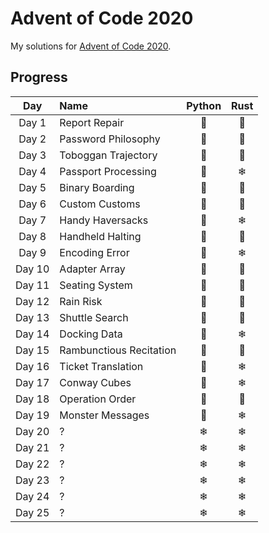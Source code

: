 # Advent of Code 2020
My solutions for [Advent of Code 2020](https://adventofcode.com/2020/).

## Progress
| Day    | Name                        | Python | Rust |
|:------:|:----------------------------|:------:|:----:|
| Day 1  | Report Repair               | 🎄     | 🎄   |
| Day 2  | Password Philosophy         | 🎄     | 🎄   |
| Day 3  | Toboggan Trajectory         | 🎄     | 🎄   |
| Day 4  | Passport Processing         | 🎄     | ❄    |
| Day 5  | Binary Boarding             | 🎄     | 🎄   |
| Day 6  | Custom Customs              | 🎄     | 🎄   |
| Day 7  | Handy Haversacks            | 🎄     | ❄    |
| Day 8  | Handheld Halting            | 🎄     | 🎄   |
| Day 9  | Encoding Error              | 🎄     | ❄    |
| Day 10 | Adapter Array               | 🎄     | 🎄   |
| Day 11 | Seating System              | 🎄     | 🎄   |
| Day 12 | Rain Risk                   | 🎄     | 🎄   |
| Day 13 | Shuttle Search              | 🎄     | 🎄   |
| Day 14 | Docking Data                | 🎄     | ❄    |
| Day 15 | Rambunctious Recitation     | 🎄     | 🎄   |
| Day 16 | Ticket Translation          | 🎄     | ❄    |
| Day 17 | Conway Cubes                | 🎄     | ❄    |
| Day 18 | Operation Order             | 🎄     | 🎄   |
| Day 19 | Monster Messages            | 🎄     | ❄    |
| Day 20 | ?                           | ❄      | ❄    |
| Day 21 | ?                           | ❄      | ❄    |
| Day 22 | ?                           | ❄      | ❄    |
| Day 23 | ?                           | ❄      | ❄    |
| Day 24 | ?                           | ❄      | ❄    |
| Day 25 | ?                           | ❄      | ❄    |

